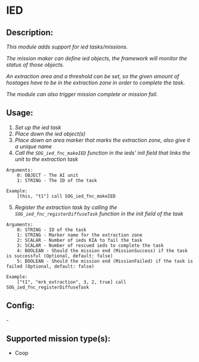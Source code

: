 # IED
## Description:
_This module adds support for ied tasks/missions._

_The mission maker can define ied objects, the framework will monitor the status of those objects._

_An extraction area and a threshold can be set, so the given amount of hostages have to be in the extraction zone in order to complete the task._

_The module can also trigger mission complete or mission fail._

## Usage:
1. _Set up the ied task_
2. _Place down the ied object(s)_
3. _Place down an area marker that marks the extraction zone, also give it a unique name_
4. _Call the `SOG_ied_fnc_makeIED` function in the ieds' init field that links the unit to the extraction task_

```
Arguments:
    0: OBJECT - The AI unit
    1: STRING - The ID of the task

Example:
    [this, "t1"] call SOG_ied_fnc_makeIED
```

5. _Register the extraction task by calling the `SOG_ied_fnc_registerDiffuseTask` function in the init field of the task_

```
Arguments:
    0: STRING - ID of the task
    1: STRING - Marker name for the extraction zone
    2: SCALAR - Number of ieds KIA to fail the task
    3: SCALAR - Number of rescued ieds to complete the task
    4: BOOLEAN - Should the mission end (MissionSuccess) if the task is successful (Optional, default: false)
    5: BOOLEAN - Should the mission end (MissionFailed) if the task is failed (Optional, default: false)

Example:
    ["t1", "mrk_extraction", 3, 2, true] call SOG_ied_fnc_registerDiffuseTask
```

## Config:
\-

## Supported mission type(s):
 - Coop
